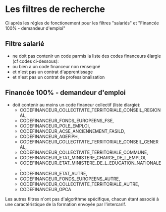 # Les filtres de recherche

Ci après les régles de fonctionement pour les filtres "salariés" et "Financée 100% - demandeur d'emploi"

## Filtre  salarié

- ne doit pas contenir un code parmis la liste des codes financeurs élargie (cf codes ci-dessous):
- ou bien a un code financeur non renseigné
- et n'est pas un contrat d'apprentissage
- et n'est pas un contrat de professionalisation

## Financée 100% - demandeur d'emploi

- doit contenir au moins un code finaneur collectif (liste élargie):
	- CODEFINANCEUR_COLLECTIVITE_TERRITORIALE_CONSEIL_REGIONAL,
	- CODEFINANCEUR_FONDS_EUROPEENS_FSE,
	- CODEFINANCEUR_POLE_EMPLOI,
	- CODEFINANCEUR_ACSE_ANCIENNEMENT_FASILD,
	- CODEFINANCEUR_AGEFIPH,
	- CODEFINANCEUR_COLLECTIVITE_TERRITORIALE_CONSEIL_GENERAL,
	- CODEFINANCEUR_COLLECTIVITE_TERRITORIALE_COMMUNE,
	- CODEFINANCEUR_ETAT_MINISTERE_CHARGE_DE_L_EMPLOI,
	- CODEFINANCEUR_ETAT_MINISTERE_DE_L_EDUCATION_NATIONALE,
	- CODEFINANCEUR_ETAT_AUTRE,
	- CODEFINANCEUR_FONDS_EUROPEENS_AUTRE,
	- CODEFINANCEUR_COLLECTIVITE_TERRITORIALE_AUTRE,
	- CODEFINANCEUR_OPCA

Les autres filtres n'ont pas d'algorithme spécifique, chacun étant associé à une caractéristique de la formation envoyée par l'intercarif.
